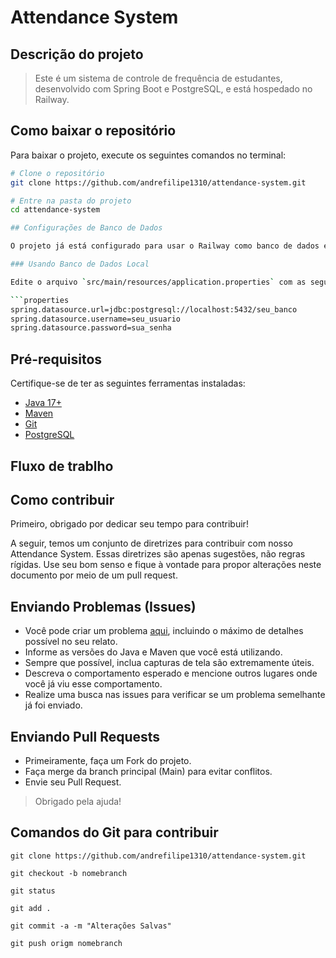 # Attendance System

## Descrição do projeto
>Este é um sistema de controle de frequência de estudantes, desenvolvido com Spring Boot e PostgreSQL, e está hospedado no Railway.

## Como baixar o repositório

Para baixar o projeto, execute os seguintes comandos no terminal:

```bash
# Clone o repositório
git clone https://github.com/andrefilipe1310/attendance-system.git

# Entre na pasta do projeto
cd attendance-system

## Configurações de Banco de Dados

O projeto já está configurado para usar o Railway como banco de dados em produção, mas caso queira rodar localmente, você pode configurar o `application.properties` para apontar para o seu próprio banco PostgreSQL.

### Usando Banco de Dados Local

Edite o arquivo `src/main/resources/application.properties` com as seguintes configurações:

```properties
spring.datasource.url=jdbc:postgresql://localhost:5432/seu_banco
spring.datasource.username=seu_usuario
spring.datasource.password=sua_senha
```

## Pré-requisitos

Certifique-se de ter as seguintes ferramentas instaladas:
- [Java 17+](https://www.oracle.com/java/technologies/javase-jdk17-downloads.html)
- [Maven](https://maven.apache.org/download.cgi)
- [Git](https://git-scm.com/)
- [PostgreSQL](https://www.postgresql.org/download/)

## Fluxo de trablho




## Como contribuir 

Primeiro, obrigado por dedicar seu tempo para contribuir!

A seguir, temos um conjunto de diretrizes para contribuir com nosso Attendance System.
Essas diretrizes são apenas sugestões, não regras rígidas. Use seu bom senso e fique à vontade para propor alterações neste documento por meio de um pull request.

## Enviando Problemas (Issues)

* Você pode criar um problema [aqui](https://github.com/andrefilipe1310/attendance-system/issues/new/choose), incluindo o máximo de detalhes possível no seu relato.
* Informe as versões do Java e Maven que você está utilizando.
* Sempre que possível, inclua capturas de tela são extremamente úteis.
* Descreva o comportamento esperado e mencione outros lugares onde você já viu esse comportamento.
* Realize uma busca nas issues para verificar se um problema semelhante já foi enviado.

## Enviando Pull Requests

* Primeiramente, faça um Fork do projeto.
* Faça merge da branch principal (Main) para evitar conflitos.
* Envie seu Pull Request.
>Obrigado pela ajuda!

## Comandos do Git para contribuir

````
git clone https://github.com/andrefilipe1310/attendance-system.git

git checkout -b nomebranch

git status

git add .

git commit -a -m "Alterações Salvas"

git push origm nomebranch
`````


